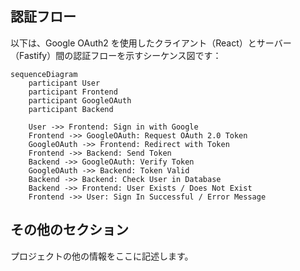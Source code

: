 ## 認証フロー

以下は、Google OAuth2 を使用したクライアント（React）とサーバー（Fastify）間の認証フローを示すシーケンス図です：

```mermaid
sequenceDiagram
    participant User
    participant Frontend
    participant GoogleOAuth
    participant Backend

    User ->> Frontend: Sign in with Google
    Frontend ->> GoogleOAuth: Request OAuth 2.0 Token
    GoogleOAuth ->> Frontend: Redirect with Token
    Frontend ->> Backend: Send Token
    Backend ->> GoogleOAuth: Verify Token
    GoogleOAuth ->> Backend: Token Valid
    Backend ->> Backend: Check User in Database
    Backend ->> Frontend: User Exists / Does Not Exist
    Frontend ->> User: Sign In Successful / Error Message
```

## その他のセクション

プロジェクトの他の情報をここに記述します。
